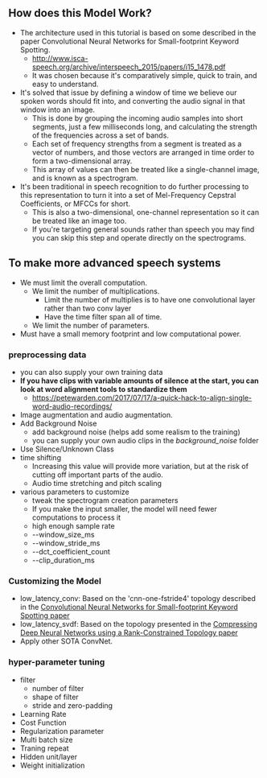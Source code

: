 ## How does this Model Work?
- The architecture used in this tutorial is based on some described in the paper Convolutional Neural Networks for Small-footprint Keyword Spotting. 
  - http://www.isca-speech.org/archive/interspeech_2015/papers/i15_1478.pdf
  - It was chosen because it's comparatively simple, quick to train, and easy to understand.
- It's solved that issue by defining a window of time we believe our spoken words should fit into, and converting the audio signal in that window into an image.
  - This is done by grouping the incoming audio samples into short segments, just a few milliseconds long, and calculating the strength of the frequencies across a set of bands.
  - Each set of frequency strengths from a segment is treated as a vector of numbers, and those vectors are arranged in time order to form a two-dimensional array.
  - This array of values can then be treated like a single-channel image, and is known as a spectrogram.
- It's been traditional in speech recognition to do further processing to this representation to turn it into a set of Mel-Frequency Cepstral Coefficients, or MFCCs for short. 
  - This is also a two-dimensional, one-channel representation so it can be treated like an image too.
  - If you're targeting general sounds rather than speech you may find you can skip this step and operate directly on the spectrograms.


## To make more advanced speech systems
- We must limit the overall computation.
  - We limit the number of multiplications.
    - Limit the number of multiplies is to have one convolutional layer rather than two conv layer
    - Have the time filter span all of time.
  - We limit the number of parameters.
- Must have a small memory footprint and low computational power.

### preprocessing data
- you can also supply your own training data
- <b>If you have clips with variable amounts of silence at the start, you can look at word alignment tools to standardize them</b>
  - https://petewarden.com/2017/07/17/a-quick-hack-to-align-single-word-audio-recordings/
- Image augmentation and audio augmentation.
- Add Background Noise
  - add background noise (helps add some realism to the training)
  - you can supply your own audio clips in the _background_noise_ folder
- Use Silence/Unknown Class
- time shifting
  - Increasing this value will provide more variation, but at the risk of cutting off important parts of the audio.
  - Audio time stretching and pitch scaling
- various parameters to customize
  - tweak the spectrogram creation parameters
  - If you make the input smaller, the model will need fewer computations to process it
  - high enough sample rate
  - --window_size_ms
  - --window_stride_ms
  - --dct_coefficient_count
  - --clip_duration_ms
  
### Customizing the Model
- low_latency_conv: Based on the 'cnn-one-fstride4' topology described in the [Convolutional Neural Networks for Small-footprint Keyword Spotting paper](http://www.isca-speech.org/archive/interspeech_2015/papers/i15_1478.pdf)
- low_latency_svdf: Based on the topology presented in the [Compressing Deep Neural Networks using a Rank-Constrained Topology paper](https://static.googleusercontent.com/media/research.google.com/en//pubs/archive/43813.pdf)
- Apply other SOTA ConvNet.

### hyper-parameter tuning
- filter
  - number of filter
  - shape of filter
  - stride and zero-padding
- Learning Rate
- Cost Function
- Regularization parameter
- Multi batch size
- Traning repeat
- Hidden unit/layer
- Weight initialization